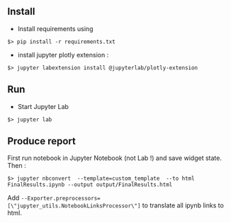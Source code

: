 Install
-------
* Install requirements using
```
$> pip install -r requirements.txt
```
* install jupyter plotly extension :
```
$> jupyter labextension install @jupyterlab/plotly-extension 
```

Run
---

* Start Jupyter Lab 
```
$> jupyter lab
```

Produce report
--------------

First run notebook in Jupyter Notebook (not Lab !) and save widget state. Then :

```
$> jupyter nbconvert  --template=custom_template  --to html FinalResults.ipynb --output output/FinalResults.html
```

Add `--Exporter.preprocessors=[\"jupyter_utils.NotebookLinksProcessor\"]` to translate all ipynb links to html.


